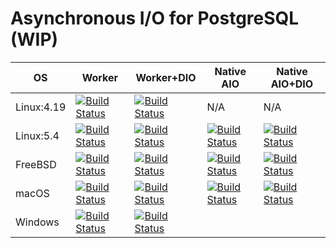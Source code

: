 # Asynchronous I/O for PostgreSQL (WIP)

| OS | Worker | Worker+DIO | Native AIO | Native AIO+DIO |
|----|--------|------------|-----|---------|
| Linux:4.19 | [![Build Status](https://api.cirrus-ci.com/github/anarazel/postgres.svg?branch=aio&task=Linux&script=linux_worker_buf)](https://cirrus-ci.com/github/anarazel/postgres/aio) | [![Build Status](https://api.cirrus-ci.com/github/anarazel/postgres.svg?branch=aio&task=Linux&script=linux_worker_dio)](https://cirrus-ci.com/github/anarazel/postgres/aio) | N/A | N/A |
| Linux:5.4 | [![Build Status](https://ci.appveyor.com/api/projects/status/github/anarazel/postgres?branch=aio&svg=true)](https://ci.appveyor.com/project/anarazel/postgres) | [![Build Status](https://ci.appveyor.com/api/projects/status/github/anarazel/postgres?branch=aio&svg=true)](https://ci.appveyor.com/project/anarazel/postgres)| [![Build Status](https://ci.appveyor.com/api/projects/status/github/anarazel/postgres?branch=aio&svg=true)](https://ci.appveyor.com/project/anarazel/postgres)| [![Build Status](https://ci.appveyor.com/api/projects/status/github/anarazel/postgres?branch=aio&svg=true)](https://ci.appveyor.com/project/anarazel/postgres) |
| FreeBSD | [![Build Status](https://api.cirrus-ci.com/github/anarazel/postgres.svg?branch=aio&task=FreeBSD&script=freebsd_worker_buf)](https://cirrus-ci.com/github/anarazel/postgres/aio) | [![Build Status](https://api.cirrus-ci.com/github/anarazel/postgres.svg?branch=aio&task=FreeBSD&script=freebsd_worker_dio)](https://cirrus-ci.com/github/anarazel/postgres/aio) | [![Build Status](https://api.cirrus-ci.com/github/anarazel/postgres.svg?branch=aio&task=FreeBSD&script=freebsd_posix_buf)](https://cirrus-ci.com/github/anarazel/postgres/aio) | [![Build Status](https://api.cirrus-ci.com/github/anarazel/postgres.svg?branch=aio&task=FreeBSD&script=freebsd_posix_dio)](https://cirrus-ci.com/github/anarazel/postgres/aio) |
| macOS | [![Build Status](https://api.cirrus-ci.com/github/anarazel/postgres.svg?branch=aio&task=macOS&script=macos_worker_buf)](https://cirrus-ci.com/github/anarazel/postgres/aio) | [![Build Status](https://api.cirrus-ci.com/github/anarazel/postgres.svg?branch=aio&task=macOS&script=macos_worker_dio)](https://cirrus-ci.com/github/anarazel/postgres/aio) | [![Build Status](https://api.cirrus-ci.com/github/anarazel/postgres.svg?branch=aio&task=macOS&script=macos_posix_buf)](https://cirrus-ci.com/github/anarazel/postgres/aio) | [![Build Status](https://api.cirrus-ci.com/github/anarazel/postgres.svg?branch=aio&task=macOS&script=macos_posix_dio)](https://cirrus-ci.com/github/anarazel/postgres/aio) |
| Windows | [![Build Status](https://api.cirrus-ci.com/github/anarazel/postgres.svg?branch=aio&task=Windows&script=windows_worker_buf)](https://cirrus-ci.com/github/anarazel/postgres/aio) | [![Build Status](https://api.cirrus-ci.com/github/anarazel/postgres.svg?branch=aio&task=Windows&script=windows_worker_dio)](https://cirrus-ci.com/github/anarazel/postgres/aio) | | |
